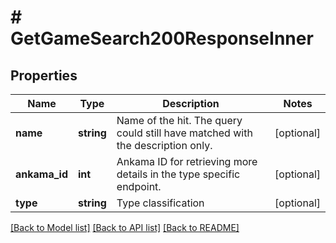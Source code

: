# # GetGameSearch200ResponseInner

## Properties

Name | Type | Description | Notes
------------ | ------------- | ------------- | -------------
**name** | **string** | Name of the hit. The query could still have matched with the description only. | [optional]
**ankama_id** | **int** | Ankama ID for retrieving more details in the type specific endpoint. | [optional]
**type** | **string** | Type classification | [optional]

[[Back to Model list]](../../README.md#models) [[Back to API list]](../../README.md#endpoints) [[Back to README]](../../README.md)
